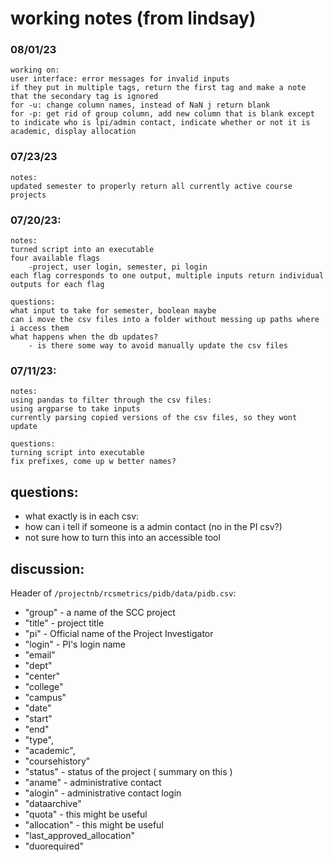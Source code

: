 # working notes (from lindsay)
### 08/01/23
    working on:
    user interface: error messages for invalid inputs
    if they put in multiple tags, return the first tag and make a note that the secondary tag is ignored
    for -u: change column names, instead of NaN j return blank
    for -p: get rid of group column, add new column that is blank except to indicate who is lpi/admin contact, indicate whether or not it is academic, display allocation

### 07/23/23
    notes:
    updated semester to properly return all currently active course projects

### 07/20/23:
    notes:
    turned script into an executable
    four available flags
        -project, user login, semester, pi login
    each flag corresponds to one output, multiple inputs return individual outputs for each flag

    questions:
    what input to take for semester, boolean maybe
    can i move the csv files into a folder without messing up paths where i access them
    what happens when the db updates?
        - is there some way to avoid manually update the csv files

### 07/11/23:
    notes:
    using pandas to filter through the csv files:
    using argparse to take inputs
    currently parsing copied versions of the csv files, so they wont update

    questions:
    turning script into executable
    fix prefixes, come up w better names?

## questions:

- what exactly is in each csv:
- how can i tell if someone is a admin contact (no in the PI csv?)
- not sure how to turn this into an accessible tool

## discussion:
Header of `/projectnb/rcsmetrics/pidb/data/pidb.csv`:

- "group" - a name of the SCC project
- "title" - project title
- "pi" - Official name of the Project Investigator
- "login" - PI's login name
- "email"
- "dept"
- "center"
- "college"
- "campus"
- "date"
- "start"
- "end"
- "type",
- "academic",
- "coursehistory"
- "status" - status of the project  ( summary on this )
- "aname" - administrative contact
- "alogin" - administrative contact login
- "dataarchive"
- "quota" - this might be useful
- "allocation" - this might be useful
- "last_approved_allocation"
- "duorequired"

